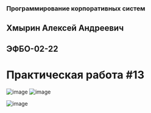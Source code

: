 ### Программирование корпоративных систем
## Хмырин Алексей Андреевич
## ЭФБО-02-22
# Практическая работа #13
![image](https://github.com/user-attachments/assets/a65650c8-14e2-457f-81a1-f3df7e8e92bf)
![image](https://github.com/user-attachments/assets/4d6d8c54-f77c-46e1-9393-f3bcc8fd8460)

![image](https://github.com/user-attachments/assets/de63d122-bb7e-4e35-9abd-ee0ab0fb2f6b)
